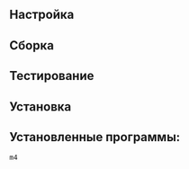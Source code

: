 <pkg :name="'m4'" instsize showsbu2></pkg>

## Настройка

<package-script :package="'m4'" :type="'configure'"></package-script>

## Сборка

<package-script :package="'m4'" :type="'build'"></package-script>

## Тестирование

<package-script :package="'m4'" :type="'test'"></package-script>

## Установка

<package-script :package="'m4'" :type="'install'"></package-script>

## Установленные программы:

`m4`

<script>
	new Vue({ el: '#main' })
</script>
